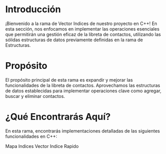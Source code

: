 # Introducción
¡Bienvenido a la rama de Vector Indices de nuestro proyecto en C++! En esta sección, nos enfocamos en implementar las operaciones esenciales que permitirán una gestión eficaz de la libreta de contactos, utilizando las sólidas estructuras de datos previamente definidas en la rama de Estructuras.

# Propósito
El propósito principal de esta rama es expandir y mejorar las funcionalidades de la libreta de contactos. Aprovechamos las estructuras de datos establecidas para implementar operaciones clave como agregar, buscar y eliminar contactos.

# ¿Qué Encontrarás Aquí?
En esta rama, encontrarás implementaciones detalladas de las siguientes funcionalidades en C++:

Mapa Indices 
Vector Indice Rapido
